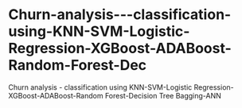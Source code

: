 # Churn-analysis---classification-using-KNN-SVM-Logistic-Regression-XGBoost-ADABoost-Random-Forest-Dec
Churn analysis - classification using KNN-SVM-Logistic Regression-XGBoost-ADABoost-Random Forest-Decision Tree Bagging-ANN
